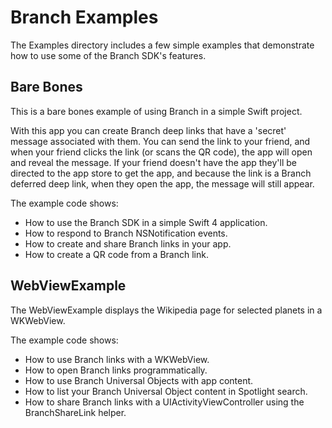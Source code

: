 # Branch Examples

The Examples directory includes a few simple examples that demonstrate how to use some of the Branch
SDK's features.


## Bare Bones

This is a bare bones example of using Branch in a simple Swift project.

With this app you can create Branch deep links that have a 'secret' message associated with them.
You can send the link to your friend, and when your friend clicks the link (or scans the QR code),
the app will open and reveal the message. If your friend doesn't have the app they'll be directed
to the app store to get the app, and because the link is a Branch deferred deep link, when they
open the app, the message will still appear.

The example code shows:

* How to use the Branch SDK in a simple Swift 4 application.
* How to respond to Branch NSNotification events.
* How to create and share Branch links in your app.
* How to create a QR code from a Branch link.


## WebViewExample

The WebViewExample displays the Wikipedia page for selected planets in a WKWebView.

The example code shows:

* How to use Branch links with a WKWebView.
* How to open Branch links programmatically.
* How to use Branch Universal Objects with app content.
* How to list your Branch Universal Object content in Spotlight search.
* How to share Branch links with a UIActivityViewController using the BranchShareLink helper.

